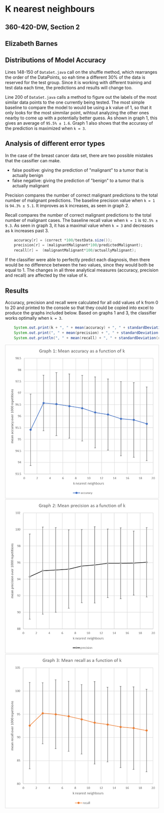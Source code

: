 # K nearest neighbours
## 360-420-DW, Section 2
## Elizabeth Barnes

## Distributions of Model Accuracy

Lines 148-150 of `DataSet.java` call on the shuffle method, 
which rearranges the order of the DataPoints, 
so eah time a different 30% of the data is reserved for the test group. 
Since it is working with different training and test data each time, 
the predictions and results will change too.	


Line 200 of `DataSet.java` calls a method to figure out the labels of the most similar data points to the one currently being tested. 
The most simple baseline to compare the model to would be using a k value of 1, so that it only looks for the most simmilar point, 
wihtout analyzing the other ones nearby to come up with a potentially better guess.
As shown in graph 1, this gives an average of `95.5% ± 1.6`.
Graph 1 also shows that the accurasy of the prediction is maximized when `k = 3`.



## Analysis of different error types

In the case of the breast cancer data set, there are two possible mistakes that the cassifier can make.
<ul>
	<li>false positive: giving the prediction of "malignant" to a tumor that is actually benign </li>
	<li>false negative: giving the prediction of "benign" to a tumor that is actually malignant </li>
</ul>


Precision compares the number of correct malignant predictions to the total number of malignant predictions.
The baseline precision value when `k = 1` is `94.3% ± 5.1`. 
It improves as k increases, as seen in graph 2.

Recall compares the number of correct malignant predictions to the total number of malignant cases.
The baseline recall value when `k = 1` is `92.5% ± 9.3`.
As seen in graph 3, it has a maximal value when `k = 3` and decreases as k increases past 3.

```java
	accuracy[r] = (correct *100/testData.size());
	precision[r] = (malignantMalignant*100/predictedMalignant);
	recall[r] =  (malignantMalignant*100/actuallyMalignant);
```


If the classifier were able to perfectly predict each diagnosis, then there would be no difference between the two values,
since they would both be equal to 1. 
The changes in all three analytical measures (accuracy, precision and recall) are affected by the value of k.

## Results

Accuracy, precision and recall were calculated for all odd values of k from 0 to 20 
and printed to the console so that they could be copied into excel to produce the graphs included below.
Based on graphs 1 and 3, the classifier works optimally when `k = 3`.

```java	
	System.out.print(k + ", " + mean(accuracy) + ", " + standardDeviation(accuracy));
	System.out.print(", " + mean(precision) + ", " + standardDeviation(precision));
	System.out.println(", " + mean(recall) + ", " + standardDeviation(recall));
```
<img src="G1_accuracy.png">
<img src="G2_precision.png">
<img src="G3_recall.png">